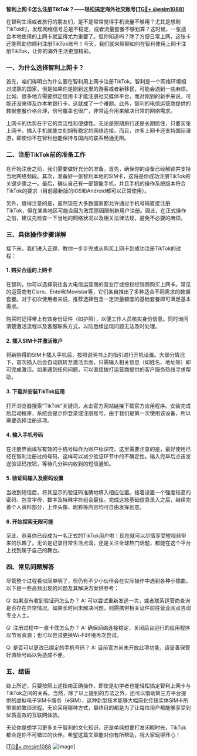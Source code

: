 **智利上网卡怎么注册TikTok？——轻松搞定海外社交账号[[TG💪+ @esim1088](https://t.me/s/esim1088)]**

在智利生活或者旅行的朋友们，是不是常常觉得手机流量不够用？尤其是想刷TikTok时，发现网络信号总是不稳定，或者流量套餐不够划算？这时候，一张适合本地使用的上网卡就显得尤为重要了。但你知道吗？除了方便日常上网，这张卡还能帮助你顺利注册TikTok账号！今天，我们就来聊聊如何在智利使用上网卡注册TikTok，让你的海外生活更加精彩。

### 一、为什么选择智利上网卡？

首先，咱们得明白为什么要在智利用上网卡注册TikTok。智利是一个网络环境相对成熟的国家，但是如果你是刚到这里的游客或者新移民，可能会遇到一些麻烦。比如，很多地方需要绑定信用卡才能注册社交媒体平台，而对刚到的新手来说，可能还没来得及办本地银行卡，这就成了一个难题。此外，智利的电信运营商提供的数据套餐价格合理，信号覆盖也很广，非常适合用来解决日常的网络需求。

上网卡的优势在于它的灵活性和便捷性。无论是短期旅行还是长期居住，只要买张上网卡，插入手机就能立刻拥有稳定的网络连接。而且，许多上网卡还支持国际漫游，即使你不在智利也能保持与国内的联系畅通无阻。

### 二、注册TikTok前的准备工作

在开始注册之前，我们需要做好充分的准备。首先，确保你的设备已经解锁并支持当地网络频段。其次，准备好一张智利本地的SIM卡，这将是你成功注册TikTok的关键步骤之一。最后，确认自己有一部智能手机，并且手机的操作系统版本符合TikTok的要求（目前最新版的iOS和Android都可以正常使用）。

另外，值得注意的是，虽然现在大多数国家都允许通过手机号码直接注册TikTok，但在某些地区可能会因为政策原因限制新用户注册。因此，在正式操作之前，建议先检查一下当地的网络状况以及相关法律法规，避免不必要的麻烦。

### 三、具体操作步骤详解

接下来，我们进入正题，教你一步步完成从购买上网卡到成功注册TikTok的过程：

#### 1. 购买合适的上网卡
在智利，你可以选择前往各大电信运营商的营业厅或授权经销商购买上网卡。常见的运营商有Claro、Entel和Movistar等，它们各自推出了多种适合不同需求的数据套餐。对于初次使用者来说，推荐选择包含一定流量额度的基础套餐即可满足基本需求。

购买时记得带上有效身份证件（如护照），以便工作人员核实身份信息。同时询问清楚激活流程以及客服联系方式，以防后续出现问题无法及时处理。

#### 2. 插入SIM卡并激活账户
将新购得的SIM卡插入手机后，按照说明书上的指引进行开机设置。大部分情况下，首次插入后会自动跳转至激活页面，只需输入相关信息（如姓名、地址等）即可完成激活。如果遇到任何问题，可以直接拨打运营商提供的客户服务热线寻求帮助。

#### 3. 下载并安装TikTok应用
打开浏览器搜索“TikTok”关键词，点击官方网站链接下载官方应用程序。安装完成后启动程序，系统会提示你登录或注册账号。由于我们是第一次使用该设备，所以需要选择注册选项。

#### 4. 输入手机号码
在注册界面填写有效的手机号码作为账户标识符。这里需要注意的是，最好使用已经在智利注册过的号码，这样可以减少验证环节中的不确定性。输入完毕后点击发送验证码按钮，等待几分钟内收到的短信通知。

#### 5. 验证码输入及密码设置
当收到短信后，将其显示的验证码准确地填入相应位置。接着设置一个强度较高的密码，包含字母、数字及特殊字符组合最佳。完成这些基础信息录入之后，继续完善个人资料部分，上传头像、昵称等内容均可自由发挥创意。

#### 6. 开始探索无限可能
至此，恭喜你已经成为一名正式的TikTok用户啦！现在就可以尽情享受短视频带来的乐趣了。无论是记录日常生活点滴，还是关注全球热门话题，都能在这个平台上找到属于自己的舞台。

### 四、常见问题解答

尽管整个过程看似简单明了，但仍有不少小伙伴会在实际操作中遇到各种小插曲。以下是一些高频出现的问题及其解决方案供参考：

Q: 如果没有收到验证码怎么办？
A: 可以尝试重新发送一次，或者联系运营商查询是否存在异常情况。如果长时间未解决问题，则需携带相关证件前往营业网点咨询专业人士。

Q: 注册过程中一直卡住怎么办？
A: 确保网络连接稳定，关闭后台运行的应用程序以节省资源；也可以尝试更换Wi-Fi环境再次尝试。

Q: 是否可以更改已绑定的手机号码？
A: 目前官方尚未开放此项功能，请妥善保管好原始号码以免造成不便。

### 五、结语

综上所述，只要按照上述指南正确操作，即使是初学者也能轻松搞定智利上网卡与TikTok之间的关系。当然，除了以上提到的方法之外，还可以借助第三方平台提供的虚拟电子SIM卡服务（eSIM），这种新型技术能够大幅简化传统实体SIM卡所带来的繁琐流程。无论采用哪种方式，最终目的都是为了让每位用户都能够享受到优质高效的互联网体验。

无论你是想学习更多关于智利的文化知识，还是单纯想要打发闲暇时光，TikTok都会是你不可错过的伙伴。希望这篇文章能对你有所帮助，祝大家玩得开心！

[[TG💪+ @esim1088](https://t.me/s/esim1088) ![Image](https://i.postimg.cc/4NQfJmqS/Snipaste-2025-05-13-00-14-12.png)]